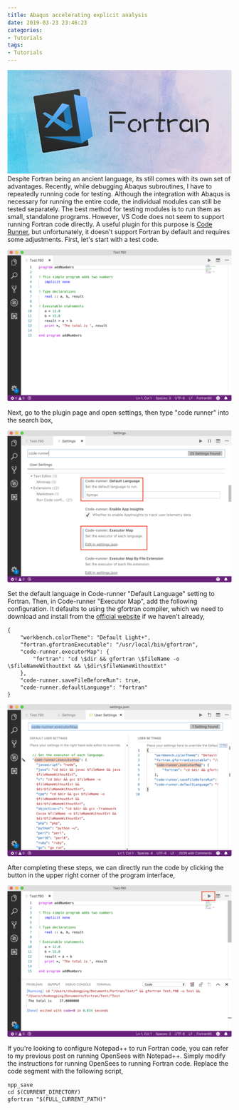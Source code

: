 ```yaml
---
title: Abaqus accelerating explicit analysis 
date: 2019-03-23 23:46:23
categories:
- Tutorials
tags:
- Tutorials
---
```


![VSFortran](/uploads/images/0000/VSFortran.jpg)
Despite Fortran being an ancient language, its still comes with its own set of advantages. Recently, while debugging Abaqus subroutines, I have to repeatedly running code for testing. Although the integration with Abaqus is necessary for running the entire code, the individual modules can still be tested separately. The best method for testing modules is to run them as small, standalone programs. However, VS Code does not seem to support running Fortran code directly. A useful plugin for this purpose is [Code Runner](https://marketplace.visualstudio.com/items?itemName=formulahendry.code-runner), but unfortunately, it doesn't support Fortran by default and requires some adjustments. First, let's start with a test code.

<!-- more -->
![Test code](/uploads/images/2019/VscodeRunningFortran1.png)

Next, go to the plugin page and open settings, then type "code runner" into the search box,

![Settings](/uploads/images/2019/VscodeRunningFortran2.png)

Set the default language in Code-runner "Default Language" setting to Fortran. Then, in Code-runner "Executor Map", add the following configuration. It defaults to using the gfortran compiler, which we need to download and install from the [official website](https://gcc.gnu.org/wiki/GFortran) if we haven't already,

```
{
    "workbench.colorTheme": "Default Light+",
    "fortran.gfortranExecutable": "/usr/local/bin/gfortran",
    "code-runner.executorMap": {
        "fortran": "cd \$dir && gfortran \$fileName -o \$fileNameWithoutExt && \$dir\$fileNameWithoutExt"
    },
    "code-runner.saveFileBeforeRun": true,
    "code-runner.defaultLanguage": "fortran"
}
```

![Settings](/uploads/images/2019/VscodeRunningFortran3.png)

After completing these steps, we can directly run the code by clicking the button in the upper right corner of the program interface,

![VScode](/uploads/images/2019/VscodeRunningFortran4.png)

If you're looking to configure Notepad++ to run Fortran code, you can refer to my previous post on running OpenSees with Notepad++. Simply modify the instructions for running OpenSees to running Fortran code. Replace the code segment with the following script,

```
npp_save
cd $(CURRENT_DIRECTORY)
gfortran "$(FULL_CURRENT_PATH)"
```
